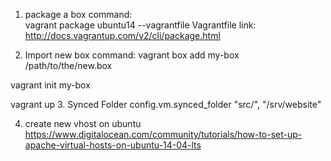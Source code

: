 1. package a box
command:    
  vagrant package ubuntu14 --vagrantfile Vagrantfile
link: http://docs.vagrantup.com/v2/cli/package.html



2. Import new box 
command:
  vagrant box add my-box /path/to/the/new.box
  
  vagrant init my-box
  
  vagrant up
3. Synced Folder 
 config.vm.synced_folder "src/", "/srv/website"

4. create new vhost on ubuntu
https://www.digitalocean.com/community/tutorials/how-to-set-up-apache-virtual-hosts-on-ubuntu-14-04-lts

